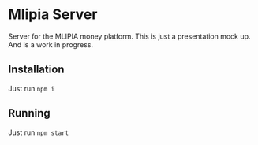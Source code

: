 # Mlipia Server


Server for the MLIPIA money platform. This is just a presentation mock up. And is a work in progress.


## Installation

Just run `npm i`


## Running

Just run `npm start`
